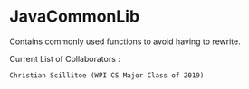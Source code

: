 # JavaCommonLib
Contains commonly used functions to avoid having to rewrite.

Current List of Collaborators :

	Christian Scillitoe (WPI CS Major Class of 2019)
